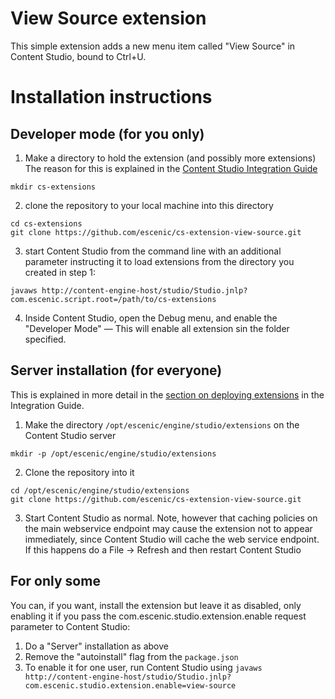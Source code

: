 # View Source extension

This simple extension adds a new menu item called "View Source" in Content Studio, bound to Ctrl+U.

# Installation instructions

## Developer mode (for you only)

1. Make a directory to hold the extension (and possibly more extensions) The reason for this is explained in the [Content Studio Integration Guide](http://docs.escenic.com/ece-cs-plugin-guide/5.7/making_a_development_environment.html)

  ```
  mkdir cs-extensions
  ```

2. clone the repository to your local machine into this directory

  ```
  cd cs-extensions
  git clone https://github.com/escenic/cs-extension-view-source.git
  ```

3. start Content Studio from the command line with an additional parameter instructing it to load extensions from the directory you created in step 1:

  ```
  javaws http://content-engine-host/studio/Studio.jnlp?com.escenic.script.root=/path/to/cs-extensions
  ```

4. Inside Content Studio, open the Debug menu, and enable the "Developer Mode" — This will enable all extension sin the folder specified.


## Server installation (for everyone)

This is explained in more detail in the [section on deploying extensions](http://docs.escenic.com/ece-cs-plugin-guide/5.7/deploying_your_extensions.html) in the Integration Guide.

1. Make the directory `/opt/escenic/engine/studio/extensions` on the Content Studio server

  ```
  mkdir -p /opt/escenic/engine/studio/extensions
  ```

2. Clone the repository into it

  ```
  cd /opt/escenic/engine/studio/extensions
  git clone https://github.com/escenic/cs-extension-view-source.git
  ```

3. Start Content Studio as normal.  Note, however that caching policies on the main webservice endpoint may cause the extension not to appear immediately, since Content Studio will cache the web service endpoint. If this happens do a File → Refresh and then restart Content Studio

## For only some

You can, if you want, install the extension but leave it as disabled, only enabling it if you pass the com.escenic.studio.extension.enable request parameter to Content Studio:

1. Do a "Server" installation as above
2. Remove the "autoinstall" flag from the `package.json`
3. To enable it for one user, run Content Studio using `javaws http://content-engine-host/studio/Studio.jnlp?com.escenic.studio.extension.enable=view-source`

